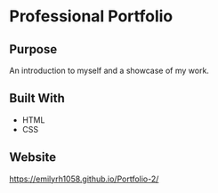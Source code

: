 # Professional Portfolio

## Purpose
An introduction to myself and a showcase of my work.

## Built With
* HTML
* CSS

## Website
 https://emilyrh1058.github.io/Portfolio-2/



